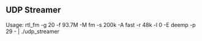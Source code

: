 ## UDP Streamer

Usage: rtl_fm  -g 20 -f 93.7M -M fm -s 200k -A fast -r 48k -l 0 -E deemp -p 29 - | ./udp_streamer

